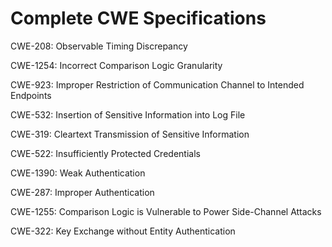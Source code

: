 

# Complete CWE Specifications

CWE-208: Observable Timing Discrepancy

CWE-1254: Incorrect Comparison Logic Granularity

CWE-923: Improper Restriction of Communication Channel to Intended Endpoints

CWE-532: Insertion of Sensitive Information into Log File

CWE-319: Cleartext Transmission of Sensitive Information

CWE-522: Insufficiently Protected Credentials

CWE-1390: Weak Authentication

CWE-287: Improper Authentication

CWE-1255: Comparison Logic is Vulnerable to Power Side-Channel Attacks

CWE-322: Key Exchange without Entity Authentication